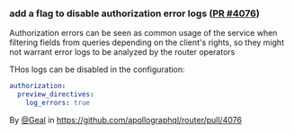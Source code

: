 ### add a flag to disable authorization error logs ([PR #4076](https://github.com/apollographql/router/pull/4076))

Authorization errors can be seen as common usage of the service when filtering fields from queries depending on the client's rights, so they might not warrant error logs to be analyzed by the router operators

THos logs can be disabled in the configuration:

```yaml
authorization:
  preview_directives:
    log_errors: true
```

By [@Geal](https://github.com/Geal) in https://github.com/apollographql/router/pull/4076